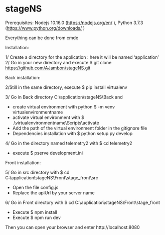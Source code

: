 # stageNS
Prerequisites: 
Nodejs 10.16.0 (https://nodejs.org/en/ ), Python 3.7.3 (https://www.python.org/downloads/ )

Everything can be done from cmde

Installation:

1/ Create a directory for the application : here it will be named ‘application’ 
2/ Go in your new directory and execute $ git clone https://github.com/AJambon/stageNS.git

Back installation: 

2/Still in the same directory, execute $ pip install virtualenv

3/ Go in Back directory C:\application\stageNS\Back and 
-	create virtual environment with python $ -m venv virtualenvironmentname  
-	activate virtual environment with $ .\virtualenvironmentname\Scripts\activate
-	Add the path of the virtual environment folder in the gitignore file
-	Dependencies installation with $ python setup.py develop

4/ Go in the directory named telemetry2 with $ cd telemetry2
-	 execute $ pserve development.ini

Front installation: 

5/ Go in src directory with $ cd C:\application\stageNS\Front\stage_front\src
- Open the file config.js
- Replace the apiUrl by your server name

6/ Go in Front directory with $ cd C:\application\stageNS\Front\stage_front
-	Execute $ npm install
-	Execute $ npm run dev

Then you can open your browser and enter http://localhost:8080


